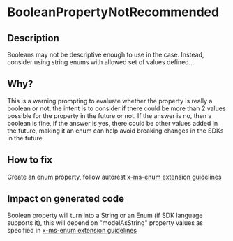 # BooleanPropertyNotRecommended

## Description

Booleans may not be descriptive enough to use in the case. Instead, consider using string enums with allowed set of values defined..

## Why?

This is a warning prompting to evaluate whether the property is really a boolean or not, the intent is to consider if there could be more than 2 values possible for the property in the future or not. If the answer is no, then a boolean is fine, if the answer is yes, there could be other values added in the future, making it an enum can help avoid breaking changes in the SDKs in the future.

## How to fix

Create an enum property, follow autorest [x-ms-enum extension guidelines](https://github.com/Azure/autorest/blob/main/docs/extensions/readme.md#x-ms-enum)

## Impact on generated code

Boolean property will turn into a String or an Enum (if SDK language supports it), this will depend on "modelAsString" property values as specified in [x-ms-enum extension guidelines](https://github.com/Azure/autorest/blob/main/docs/extensions/readme.md#x-ms-enum)
